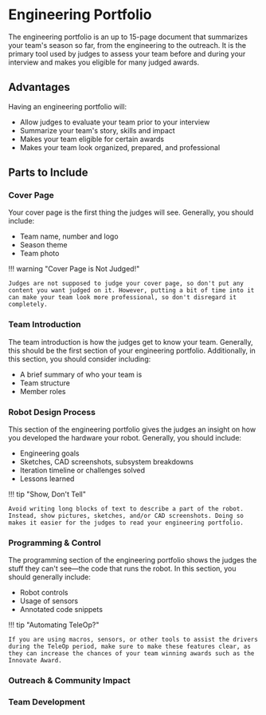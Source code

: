 # Engineering Portfolio

The engineering portfolio is an up to 15-page document that summarizes your team's season so far, from the engineering to the outreach. It is the primary tool used by judges to assess your team before and during your interview and makes you eligible for many judged awards.

## Advantages

Having an engineering portfolio will:

- Allow judges to evaluate your team prior to your interview
- Summarize your team's story, skills and impact
- Makes your team eligible for certain awards
- Makes your team look organized, prepared, and professional

## Parts to Include

### Cover Page

Your cover page is the first thing the judges will see. Generally, you should include:

* Team name, number and logo
* Season theme
* Team photo

!!! warning "Cover Page is Not Judged!"

    Judges are not supposed to judge your cover page, so don't put any content you want judged on it. However, putting a bit of time into it can make your team look more professional, so don't disregard it completely.

### Team Introduction

The team introduction is how the judges get to know your team. Generally, this should be the first section of your engineering portfolio. Additionally, in this section, you should consider including:

* A brief summary of who your team is
* Team structure
* Member roles

### Robot Design Process

This section of the engineering portfolio gives the judges an insight on how you developed the hardware your robot. Generally, you should include:

* Engineering goals
* Sketches, CAD screenshots, subsystem breakdowns
* Iteration timeline or challenges solved
* Lessons learned

!!! tip "Show, Don't Tell"

    Avoid writing long blocks of text to describe a part of the robot. Instead, show pictures, sketches, and/or CAD screenshots. Doing so makes it easier for the judges to read your engineering portfolio.

### Programming & Control

The programming section of the engineering portfolio shows the judges the stuff they can't see—the code that runs the robot. In this section, you should generally include:

* Robot controls
* Usage of sensors
* Annotated code snippets

!!! tip "Automating TeleOp?"

    If you are using macros, sensors, or other tools to assist the drivers during the TeleOp period, make sure to make these features clear, as they can increase the chances of your team winning awards such as the Innovate Award.

### Outreach & Community Impact

### Team Development